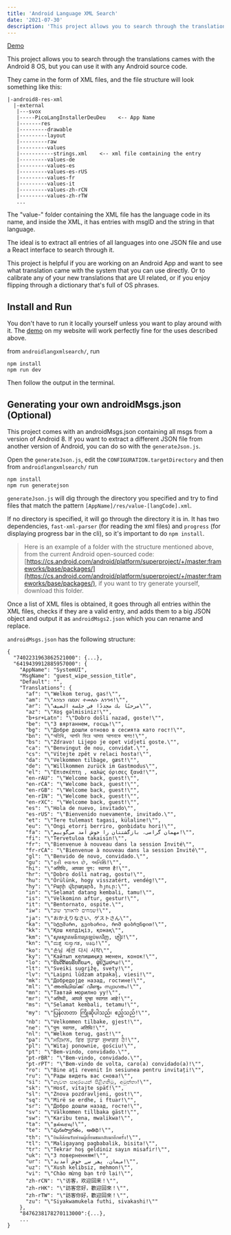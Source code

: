 ```yaml
---
title: 'Android Language XML Search'
date: '2021-07-30'
description: 'This project allows you to search through the translations cames with the Android 8 OS, but you can use it with any Android source code.'
---
```


[Demo](https://next.manglekuo.com/androidlangxmlsearch/index.html)

This project allows you to search through the translations cames with the Android 8 OS, but you can use it with any Android source code.

They came in the form of XML files, and the file structure will look something like this:

```
|-android8-res-xml
  |-external
   |---svox
   |-----PicoLangInstallerDeuDeu    <-- App Name
   |-------res
   |---------drawable
   |---------layout
   |---------raw
   |---------values
   |-----------strings.xml    <-- xml file comtaining the entry
   |---------values-de
   |---------values-es
   |---------values-es-rUS
   |---------values-fr
   |---------values-it
   |---------values-zh-rCN
   |---------values-zh-rTW
   ...
```

The "value-" folder containing the XML file has the language code in its name, and inside the XML, it has entries with msgID and the string in that language.

The ideal is to extract all entries of all languages into one JSON file and use a React interface to search through it.

This project is helpful if you are working on an Android App and want to see what translation came with the system that you can use directly. Or to calibrate any of your new translations that are UI related, or if you enjoy flipping through a dictionary that's full of OS phrases.

## Install and Run

You don't have to run it locally yourself unless you want to play around with it. The [demo](https://manglekuo.com/androidlangxmlsearch/index.html) on my website will work perfectly fine for the uses described above.

from `androidlangxmlsearch/`, run 

```
npm install
npm run dev
```

Then follow the output in the terminal.

## Generating your own androidMsgs.json (Optional)

This project comes with an androidMsgs.json containing all msgs from a version of Android 8. If you want to extract a different JSON file from another version of Android, you can do so with the `generateJson.js`.

Open the `generateJson.js`, edit the `CONFIGURATION.targetDirectory` and then from `androidlangxmlsearch/` run 

```
npm install
npm run generatejson
````

`generateJson.js` will dig through the directory you specified and try to find files that match the pattern `[AppName]/res/value-[langCode].xml`.

If no directory is specified, it will go through the directory it is in. It has two dependencies, `fast-xml-parser` (for reading the xml files) and `progress` (for displaying progress bar in the cli), so it's important to do `npm install`.

> Here is an example of a folder with the structure mentioned above, from the current Android open-sourced code: [https://cs.android.com/android/platform/superproject/+/master:frameworks/base/packages/](https://cs.android.com/android/platform/superproject/+/master:frameworks/base/packages/), if you want to try generate yourself, download this folder.

Once a list of XML files is obtained, it goes through all entries within the XML files, checks if they are a valid entry, and adds them to a big JSON object and output it as `androidMsgs2.json` which you can rename and replace.

`androidMsgs.json` has the following structure:

```
{
  "7402231963862521000": {...},
  "6419439912885957000": {
    "AppName": "SystemUI",
    "MsgName": "guest_wipe_session_title",
    "Default": "",
    "Translations": {
      "af": "\"Welkom terug, gas!\"",
      "am": "\"እንኳን በደህና ተመለሱ እንግዳ!\"",
      "ar": "\"مرحبًا بك مجددًا في جلسة الضيف\"",
      "az": "\"Xoş gəlmisiniz!\"",
      "b+sr+Latn": "\"Dobro došli nazad, goste!\"",
      "be": "\"З вяртаннем, госць!\"",
      "bg": "\"Добре дошли отново в сесията като гост!\"",
      "bn": "\"অতিথি, আপনি ফিরে আসায় আপনাকে স্বাগত!\"",
      "bs": "\"Zdravo! Lijepo je opet vidjeti goste.\"",
      "ca": "\"Benvingut de nou, convidat.\"",
      "cs": "\"Vítejte zpět v relaci hosta!\"",
      "da": "\"Velkommen tilbage, gæst!\"",
      "de": "\"Willkommen zurück im Gastmodus\"",
      "el": "\"Επισκέπτη , καλώς όρισες ξανά!\"",
      "en-rAU": "\"Welcome back, guest!\"",
      "en-rCA": "\"Welcome back, guest!\"",
      "en-rGB": "\"Welcome back, guest!\"",
      "en-rIN": "\"Welcome back, guest!\"",
      "en-rXC": "\"‎‏‎‎‎‎‎‏‎‏‏‏‎‎‎‎‎‏‎‎‏‎‎‎‎‏‏‏‏‏‏‏‏‎‏‏‎‎‏‎‎‎‏‎‏‏‎‎‏‏‎‏‏‏‎‏‎‎‏‎‏‏‎‏‏‎‏‎‎‎‎‏‎‎‎‏‎‎‎‎‎‏‎‏‏‏‎‎‎‏‎‎‏‎‎‎Welcome back, guest!‎‏‎‎‏‎\"",
      "es": "\"Hola de nuevo, invitado\"",
      "es-rUS": "\"Bienvenido nuevamente, invitado.\"",
      "et": "\"Tere tulemast tagasi, külaline!\"",
      "eu": "\"Ongi etorri berriro, gonbidatu hori!\"",
      "fa": "\"مهمان گرامی، بازگشتتان را خوش آمد می‌گوییم!\"",
      "fi": "\"Tervetuloa takaisin!\"",
      "fr": "\"Bienvenue à nouveau dans la session Invité\"",
      "fr-rCA": "\"Bienvenue à nouveau dans la session Invité\"",
      "gl": "\"Benvido de novo, convidado.\"",
      "gu": "\"ફરી સ્વાગત છે, અતિથિ!\"",
      "hi": "\"अतिथि, आपका पुन: स्वागत है!\"",
      "hr": "\"Dobro došli natrag, gostu!\"",
      "hu": "\"Örülünk, hogy visszatért, vendég!\"",
      "hy": "\"Բարի վերադարձ, հյուր:\"",
      "in": "\"Selamat datang kembali, tamu!\"",
      "is": "\"Velkominn aftur, gestur!\"",
      "it": "\"Bentornato, ospite.\"",
      "iw": "\"שמחים לראותך שוב!\"",
      "ja": "\"おかえりなさい、ゲストさん\"",
      "ka": "\"სტუმარო, გვიხარია, რომ დაბრუნდით!\"",
      "kk": "\"Қош келдіңіз, қонақ\"",
      "km": "\"សូម​ស្វាគមន៍​ការ​ត្រឡប់​មកវិញ, ភ្ញៀវ!\"",
      "kn": "\"ಮತ್ತೆ ಸುಸ್ವಾಗತ, ಅತಿಥಿ!\"",
      "ko": "\"손님 세션 다시 시작\"",
      "ky": "\"Кайтып келишиңиз менен, конок!\"",
      "lo": "\"ຍິນ​ດີ​ຕ້ອນ​ຮັບ​ກັບ​ມາ, ຜູ່​ຢ້ຽມ​ຢາມ!\"",
      "lt": "\"Sveiki sugrįžę, svety!\"",
      "lv": "\"Laipni lūdzam atpakaļ, viesi!\"",
      "mk": "\"Добредојде назад, гостине!\"",
      "ml": "\"അതിഥിയ്‌ക്ക് വീണ്ടും സ്വാഗതം!\"",
      "mn": "\"Тавтай морилно уу!\"",
      "mr": "\"अतिथी, आपले पुन्‍हा स्‍वागत आहे!\"",
      "ms": "\"Selamat kembali, tetamu!\"",
      "my": "\"ပြန်လာတာ ကြိုဆိုပါသည်၊ ဧည့်သည်!\"",
      "nb": "\"Velkommen tilbake, gjest!\"",
      "ne": "\"पुनः स्वागत, अतिथि!\"",
      "nl": "\"Welkom terug, gast!\"",
      "pa": "\"ਮਹਿਮਾਨ, ਫਿਰ ਤੁਹਾਡਾ ਸੁਆਗਤ ਹੈ!\"",
      "pl": "\"Witaj ponownie, gościu!\"",
      "pt": "\"Bem-vindo, convidado.\"",
      "pt-rBR": "\"Bem-vindo, convidado.\"",
      "pt-rPT": "\"Bem-vindo de volta, caro(a) convidado(a)!\"",
      "ro": "\"Bine ați revenit în sesiunea pentru invitați!\"",
      "ru": "\"Рады видеть вас снова!\"",
      "si": "\"නැවත සාදරයෙන් පිළිගනිමු, අමුත්තා!\"",
      "sk": "\"Hosť, vitajte späť!\"",
      "sl": "\"Znova pozdravljeni, gost!\"",
      "sq": "\"Mirë se erdhe, i ftuar!\"",
      "sr": "\"Добро дошли назад, госте!\"",
      "sv": "\"Välkommen tillbaka gäst!\"",
      "sw": "\"Karibu tena, mwalikwa!\"",
      "ta": "\"நல்வரவு!\"",
      "te": "\"పునఃస్వాగతం, అతిథి!\"",
      "th": "\"ยินดีต้อนรับท่านผู้เยี่ยมชมกลับมาอีกครั้ง!\"",
      "tl": "\"Maligayang pagbabalik, bisita!\"",
      "tr": "\"Tekrar hoş geldiniz sayın misafir!\"",
      "uk": "\"З поверненням!\"",
      "ur": "\"مہمان، پھر سے خوش آمدید!\"",
      "uz": "\"Xush kelibsiz, mehmon!\"",
      "vi": "\"Chào mừng bạn trở lại!\"",
      "zh-rCN": "\"访客，欢迎回来！\"",
      "zh-rHK": "\"訪客您好，歡迎回來！\"",
      "zh-rTW": "\"訪客你好，歡迎回來！\"",
      "zu": "\"Siyakwamukela futhi, sivakashi!\""
    },
    "8476238178270113000":{...},
    ...
}
```

